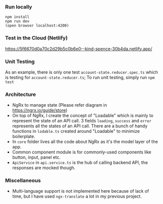 ### Run locally
```
npm install
npm run dev
(open browser localhost:4200)
```

### Test in the Cloud (Netlify)
https://5f6670d0a70c2d29b5c0b6e0--kind-spence-30b4da.netlify.app/


### Unit Testing
As an example, there is only one test `account-state.reducer.spec.ts` which is testing for `account-state.reducer.ts`;
To run unit testing, simply run `npm test`

### Architecture
- NgRx to manage state (Please refer diagram in https://ngrx.io/guide/store)
- On top of NgRx, I create the concept of "Loadable" which is mainly to represent the state of an API call. 3 fields `loading`, `success` and `error` represents all the states of an API call. There are a bunch of handy functions in `lodable.ts` created around "Loadable" to minimize boilerplate.
- In `core` folder lives all the code about NgRx as it's the model layer of the app.
- Common component module is for commonly-used components like button, input, panel etc.
- `ApiService` in `api.service.ts` is the hub of calling backend API, the responses are mocked though.

### Miscellaneous
- Multi-language support is not implemented here because of lack of time, but I have used `ngx-translate` a lot in my previous project.
 
